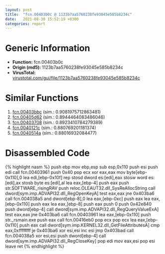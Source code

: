 ```yaml
---
layout: post
title:  "fcn.00403b0c @ 1123b7aa5760238fe93045e585b8234c"
date:   2021-08-30 15:52:19 +0300
categories: report
---
```


# Generic Information
- **Function:** fcn.00403b0c
- **Origin (md5):** 1123b7aa5760238fe93045e585b8234c
- **VirusTotal:** [virustotal.com/gui/file/1123b7aa5760238fe93045e585b8234c][virustotal_ref]



# Similar Functions

1. [fcn.00403bbc][similar_1_ref] (sim.: 0.9081975712863481)
2. [fcn.00405d62][similar_2_ref] (sim.: 0.8944464083486046)
3. [fcn.00403708][similar_3_ref] (sim.: 0.8923410784279389)
4. [fcn.0040121c][similar_4_ref] (sim.: 0.880769201181374)
5. [fcn.0040514a][similar_5_ref] (sim.: 0.88016932084477)


# Disassembled Code

{% highlight nasm %}
push ebp
mov ebp,esp
sub esp,0x110
push esi
push edi
call fcn.00403961
push 0x40
pop ecx
xor eax,eax
mov byte[ebp-0x110],0
lea edi,[ebp-0x10f]
rep stosd dword es:[edi],eax
stosw word es:[edi],ax
stosb byte es:[edi],al
lea eax,[ebp-4]
push eax
push str.SOFTWARE_risingRAV
push reloc.OLEAUT32.dll_SysReAllocString
call dword[sym.imp.ADVAPI32.dll_RegOpenKeyA]
test eax,eax
jne 0x403ba6
call fcn.004038a5
and dword[ebp-8],0
lea eax,[ebp-0xc]
push eax
lea eax,[ebp-0x110]
push eax
lea eax,[ebp-8]
push eax
push 0
push 0x42e840
push dword[ebp-4]
call dword[sym.imp.ADVAPI32.dll_RegQueryValueExA]
test eax,eax
jne 0x403ba6
call fcn.00403961
lea eax,[ebp-0x110]
push str._rsmain.exe
push eax
call fcn.00416eb0
pop ecx
pop ecx
lea eax,[ebp-0x110]
push eax
call dword[sym.imp.KERNEL32.dll_GetFileAttributesA]
cmp eax,0xffffffff
je 0x403ba6
xor esi,esi
inc esi
jmp 0x403bad
call fcn.004038a5
xor esi,esi
push dword[ebp-4]
call dword[sym.imp.ADVAPI32.dll_RegCloseKey]
pop edi
mov eax,esi
pop esi
leave 
ret 
{% endhighlight %}


[similar_1_ref]: /report/fcn.00403bbc@1123b7aa5760238fe93045e585b8234c
[similar_2_ref]: /report/fcn.00405d62@1123b7aa5760238fe93045e585b8234c
[similar_3_ref]: /report/fcn.00403708@1123b7aa5760238fe93045e585b8234c
[similar_4_ref]: /report/fcn.0040121c@de21a548b66aa6c0b17491b6a31e14fa
[similar_5_ref]: /report/fcn.0040514a@73677cb40830e94fbfb5483ff33e40b9
[virustotal_ref]: https://www.virustotal.com/gui/file/1123b7aa5760238fe93045e585b8234c